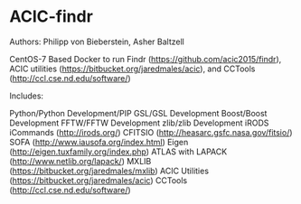 # ACIC-findr

Authors: Philipp von Bieberstein, Asher Baltzell

CentOS-7 Based Docker to run Findr (https://github.com/acic2015/findr), ACIC utilities (https://bitbucket.org/jaredmales/acic), and CCTools (http://ccl.cse.nd.edu/software/)

Includes:

Python/Python Development/PIP
GSL/GSL Development
Boost/Boost Development
FFTW/FFTW Development
zlib/zlib Development
iRODS iCommands (http://irods.org/)
CFITSIO (http://heasarc.gsfc.nasa.gov/fitsio/)
SOFA (http://www.iausofa.org/index.html)
Eigen (http://eigen.tuxfamily.org/index.php)
ATLAS with LAPACK (http://www.netlib.org/lapack/)
MXLIB (https://bitbucket.org/jaredmales/mxlib)
ACIC Utilities (https://bitbucket.org/jaredmales/acic)
CCTools (http://ccl.cse.nd.edu/software/)

